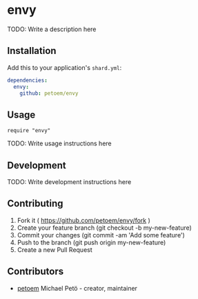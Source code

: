 # envy

TODO: Write a description here

## Installation

Add this to your application's `shard.yml`:

```yaml
dependencies:
  envy:
    github: petoem/envy
```

## Usage

```crystal
require "envy"
```

TODO: Write usage instructions here

## Development

TODO: Write development instructions here

## Contributing

1. Fork it ( https://github.com/petoem/envy/fork )
2. Create your feature branch (git checkout -b my-new-feature)
3. Commit your changes (git commit -am 'Add some feature')
4. Push to the branch (git push origin my-new-feature)
5. Create a new Pull Request

## Contributors

- [petoem](https://github.com/petoem) Michael Petö - creator, maintainer
